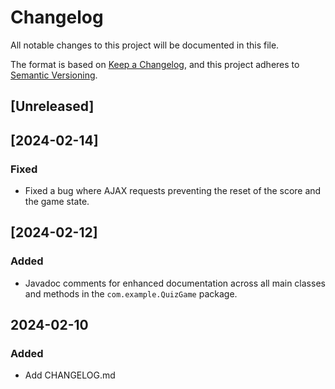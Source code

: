 # Changelog

All notable changes to this project will be documented in this file.

The format is based on [Keep a Changelog](https://keepachangelog.com/en/1.0.0/), and this project adheres
to [Semantic Versioning](https://semver.org/spec/v2.0.0.html).

## [Unreleased]

## [2024-02-14]
### Fixed
- Fixed a bug where AJAX requests preventing the reset of the score and the game state.

## [2024-02-12]
### Added
- Javadoc comments for enhanced documentation across all main classes and methods in the `com.example.QuizGame` package.

## 2024-02-10
### Added
- Add CHANGELOG.md
